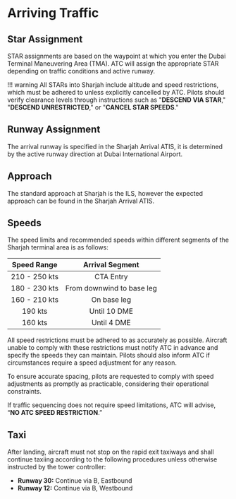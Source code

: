 # Arriving Traffic
## Star Assignment
STAR assignments are based on the waypoint at which you enter the Dubai Terminal Maneuvering Area (TMA). ATC will assign the appropriate STAR depending on traffic conditions and active runway.

!!! warning
    All STARs into Sharjah include altitude and speed restrictions, which must be adhered to unless explicitly cancelled by ATC. Pilots should verify clearance levels through instructions such as "**DESCEND VIA STAR**," "**DESCEND UNRESTRICTED**," or "**CANCEL STAR SPEEDS**."

## Runway Assignment
The arrival runway is specified in the Sharjah Arrival ATIS, it is determined by the active runway direction at Dubai International Airport.

## Approach
The standard approach at Sharjah is the ILS, however the expected approach can be found in the Sharjah  Arrival ATIS.

## Speeds
The speed limits and recommended speeds within different segments of the Sharjah terminal area is as follows:

|  Speed Range  |              Arrival Segment              |
|:-------------:|:-----------------------------------------:|
| 210 - 250 kts |                 CTA Entry                 |
| 180 - 230 kts |         From downwind to base leg         |
| 160 - 210 kts |                On base leg                |
|    190 kts    |                Until 10 DME               |
|    160 kts    |                Until 4 DME                |

All speed restrictions must be adhered to as accurately as possible. Aircraft unable to comply with these restrictions must notify ATC in advance and specify the speeds they can maintain. Pilots should also inform ATC if circumstances require a speed adjustment for any reason.  

To ensure accurate spacing, pilots are requested to comply with speed adjustments as promptly as practicable, considering their operational constraints.  

If traffic sequencing does not require speed limitations, ATC will advise, “**NO ATC SPEED RESTRICTION**.”  

## Taxi
After landing, aircraft must not stop on the rapid exit taxiways and shall continue taxiing according to the following procedures unless otherwise instructed by the tower controller:

- **Runway 30:** Continue via B, Eastbound
- **Runway 12:** Continue via B, Westbound
